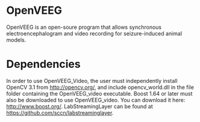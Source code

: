# OpenVEEG 
OpenVEEG is an open-soure program that allows synchronous electroencephalogram and video recording for seizure-induced animal models.

# Dependencies
In order to use OpenVEEG_Video, the user must independently install OpenCV 3.1 from http://opencv.org/, and include opencv_world.dll in the file folder containing the OpenVEEG_video executable.
Boost 1.64 or later must also be downloaded to use OpenVEEG_video. You can download it here: http://www.boost.org/.
LabStreamingLayer can be found at https://github.com/sccn/labstreaminglayer.